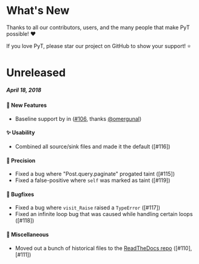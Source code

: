 # What's New

Thanks to all our contributors, users, and the many people that make PyT possible! :heart:

If you love PyT, please star our project on GitHub to show your support! :star:

<!--
# A.B.C
##### MMM DD, YYYY

#### :newspaper: News
#### :mega: Release Highlights
#### :boom: Breaking Changes
#### :tada: New Features
#### :sparkles: Usability
#### :telescope: Precision
#### :bug: Bugfixes
#### :snake: Miscellaneous

[#xxxx]: https://github.com/python-security/pyt/pull/xxxx
[@xxxx]: https://github.com/xxxx
-->

# Unreleased
##### April 18, 2018

#### :tada: New Features

* Baseline support by  in ([#106], thanks [@omergunal])

[#106]: https://github.com/python-security/pyt/pull/106
[@omergunal]: https://github.com/omergunal

#### :sparkles: Usability
* Combined all source/sink files and made it the default ([#116])

#### :telescope: Precision
* Fixed a bug where "Post.query.paginate" progated taint ([#115])
* Fixed a false-positive where `self` was marked as taint ([#119])

#### :bug: Bugfixes
* Fixed a bug where `visit_Raise` raised a `TypeError`  ([#117])
* Fixed an infinite loop bug that was caused while handling certain loops ([#118])

#### :snake: Miscellaneous

* Moved out a bunch of historical files to the [ReadTheDocs repo](https://github.com/KevinHock/rtdpyt) ([#110], [#111])

[#106]: https://github.com/python-security/pyt/pull/116
[#106]: https://github.com/python-security/pyt/pull/115
[#106]: https://github.com/python-security/pyt/pull/119
[#106]: https://github.com/python-security/pyt/pull/117
[#106]: https://github.com/python-security/pyt/pull/118
[#106]: https://github.com/python-security/pyt/pull/111
[#106]: https://github.com/python-security/pyt/pull/110
